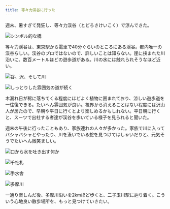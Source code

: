 ```yaml
---
title: 等々力渓谷に行った
---
```

週末、暑すぎて発狂し、等々力渓谷（とどろきけいこく）で涼んできた。

![](https://lh5.googleusercontent.com/x92mp1pZqZ5oBEZLsPvugOYITZ1s9Fcc7Z3J0UswAfpGCcAg5pSTNPLNdJsfPsD-Wta5MiZidvZU4m9ns7qYlp7KvXd1o-heisRWnDkiC-09TvjeZO3ZWz3yRKOwyWg0QNOc9A-A5oi2_u4e6rcjZvYYJr4CG9Zzc_eosUedYiLLuEgfRreyF_pgSA "シンボル的な橋")

等々力渓谷は、東京駅から電車で40分ぐらいのところにある渓谷。都内唯一の渓谷らしい。渓谷のプロではないので、詳しいことは知らない。崖に挟まれた川沿いに、数百メートルほどの遊歩道がある。川の水には触れられそうなほど近い。

![](https://lh5.googleusercontent.com/PKWgS_bdH-sstRQjxI1yHFdthhjh-UPbiuId2Uw2cV3JDlKCCZNQeh_5e-7ob9pbmDm7EMbKQkk-0sLKaCHPHCzY_Y8-BkIZ2ta2ycIA9JAWdffIOS0DWyo6D6Z4xlB8nxK0OCUE8CDiAcf1yKyM5GrXUynPZ4r0qeXrfmUU6z5x_FQto6G2jSFZyg "谷、沢、そして川")

![](https://lh6.googleusercontent.com/rdnv24FQz83BHTb5bYfKoeRvO_MBLcV6k27gQOuyZjlIN0kjs-jgVVZT5e5e1Dp3DsZBLIRSfIrdyfz3tbbpjplBHg705GXfPqlMnm0WpsEAab5LoNHl5iKai9QbNMpOFjFF4kIfMyLycM2Mpk-Rx8eL2E3Do5SzM7opd9tb3EY57rIveJBSAyxRqQ "しっとりした雰囲気の道が続く")

木漏れ日が稀に落ちてくる程度にほどよく植物に囲まれており、涼しい遊歩道を一往復できる。たいへん雰囲気が良い。視界から消えることはない程度には沢山人が居たので、早朝や平日に行くとより楽しめるかもしれない。平日朝に行くと、スーツで出社する者達が渓谷を歩いている様子を見られると聞いた。

週末の午後に行ったこともあり、家族連れの人々が多かった。家族で川に入ってバシャバシャとやったり、川を泳いでいる蛇を見つけてはしゃいだりと、元気そうでたいへん微笑ましい。

![](https://lh4.googleusercontent.com/9s99eoSKlSLUUAmYcGvOsdSmziKbonIcc_dnVm-mgUQ_JxQathzov-frmvFRk2HTtaJYwiiXNkdmzngWSWzROb2n3vdz9k13-pvXcfGHnIspmp6LSTZXEdrX5r7SeSfYtbdMkrfl1JgqTaHXdVn5BISbLH_9RfxXMvURv3CCo0Sn6dsNVKAeoxTKYg "口から水を吐き出す何か")

![](https://lh6.googleusercontent.com/mGvyJS1CMoMEKzxgFi-A84s-ejG4wQJXvJI7SbfXHd1YA_6BwwM9IKDaOgK0lgooJQWoKEPk4U76PP-4ODHQ9wsYFTwR-rrIE6nMMGCXJiPUnDk7CjJ23lguhHnvGW7EtV7nx985848jmeqPDtifYiMGULqs6UmJt5AOdNaL7_DLW4-Vvydqy_Hg2w "千社札")

![](https://lh3.googleusercontent.com/uRLM3rUqIIMvffEbUV56jk-t_B0PvW9cRsnePh_QDnnHgvI4DXj0DPg0R1PyS3LIiVuJRtP024ch3LbGwkOhlZlPwIJxNdwqzp3gjTw0BpG_LB92vTA0K-nmjuGZOhtswxBnHN2XbPvfJgMkth7CsUebqKfyZcKKGnEqd1NJ_rafJduKiW0d9B7saQ "手水舎")

![](https://lh4.googleusercontent.com/7xvUBIuCPPbzYL08w0sEK9tKNLB1E3qwDNi9rokxdJlCOG4A4XO3yh_vuymVY3a-Fn_zZJC-DJI-9sLtav6SF0pQKV5_5jz72QI66O3yk4ogz-38XJFQDl9ldouEQhdHuJ5uOcC5cEybAgveHtx5__XwljIPsDD2m2rsztx5V4p6JjLa_ey52HdjOA "多摩川")

一通り楽しんだ後、多摩川沿いを2kmほど歩くと、二子玉川駅に辿り着く。こういう心地良い散歩場所を、もっと見つけていきたい。
